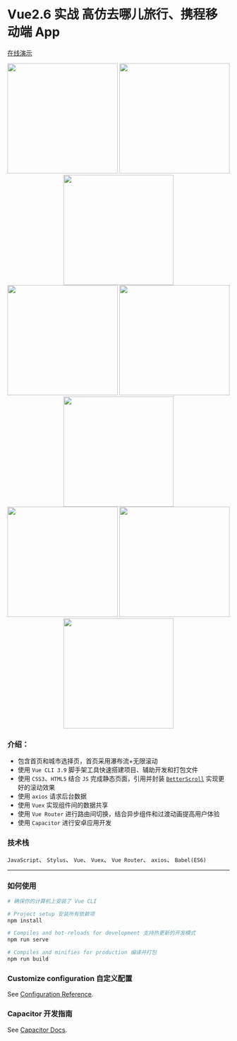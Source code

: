 # Vue2.6 实战 高仿去哪儿旅行、携程移动端 App
[在线演示](https://lvjian.pages.dev/#/)

<div align="center">
    <img src="images/1 (1).jpg" width=250/>
    <img src="images/1 (2).jpg" width=250/>
    <img src="images/1 (3).jpg" width=250/>
</div>
<div align="center">
    <img src="images/1 (4).jpg" width=250/>
    <img src="images/1 (5).jpg" width=250/>
    <img src="images/1 (6).jpg" width=250/>
</div>
<div align="center">
    <img src="images/1 (7).jpg" width=250/>
    <img src="images/1 (8).jpg" width=250/>
    <img src="images/1 (9).jpg" width=250/>
</div>

### 介绍：
- 包含首页和城市选择页，首页采用瀑布流+无限滚动
- 使用 `Vue CLI 3.9` 脚手架工具快速搭建项目、辅助开发和打包文件
- 使用 `CSS3`、`HTML5` 结合 `JS` 完成静态页面，引用并封装 [`BetterScroll`](https://github.com/ustbhuangyi/better-scroll) 实现更好的滚动效果
- 使用 `axios` 请求后台数据
- 使用 `Vuex` 实现组件间的数据共享
- 使用 `Vue Router` 进行路由间切换，结合异步组件和过渡动画提高用户体验
- 使用 `Capacitor` 进行安卓应用开发

### 技术栈
`JavaScript`、 `Stylus`、 `Vue`、 `Vuex`、 `Vue Router`、 `axios`、 `Babel(ES6)`



---

### 如何使用

```powershell
# 确保你的计算机上安装了 Vue CLI

# Project setup 安装所有依赖项
npm install

# Compiles and hot-reloads for development 支持热更新的开发模式
npm run serve

# Compiles and minifies for production 编译并打包
npm run build
```

### Customize configuration 自定义配置
See [Configuration Reference](https://cli.vuejs.org/config/).

### Capacitor 开发指南
See [Capacitor Docs](https://capacitorjs.com/docs/basics/workflow).